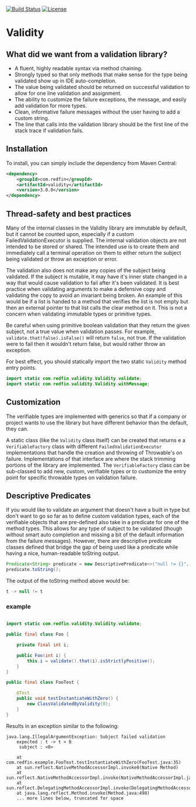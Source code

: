 [![Build Status](https://travis-ci.org/redfin/validity.svg?branch=master)](https://travis-ci.org/redfin/validity)
[![License](http://img.shields.io/:license-apache-brightgreen.svg)](http://www.apache.org/licenses/LICENSE-2.0.html)

# Validity

## What did we want from a validation library?

+ A fluent, highly readable syntax via method chaining.
+ Strongly typed so that only methods that make sense for the type being validated show up in IDE auto-completion.
+ The value being validated should be returned on successful validation to allow for one line validation and assignment.
+ The ability to customize the failure exceptions, the message, and easily add validation for more types.
+ Clean, informative failure messages without the user having to add a custom string.
+ The line that calls into the validation library should be the first line of the stack trace if validation fails.

## Installation

To install, you can simply include the dependency from Maven Central:

```xml
<dependency>
    <groupId>com.redfin</groupId>
    <artifactId>validity</artifactId>
    <version>3.0.0</version>
</dependency>
```

## Thread-safety and best practices

Many of the internal classes in the Validity library are immutable by default, but it cannot be counted upon, especially if a custom FailedValidationExecutor is supplied.
The internal validation objects are not intended to be stored or shared.
The intended use is to create them and immediately call a terminal operation on them to either return the subject being validated or throw an exception or error.

The validation also does not make any copies of the subject being validated.
If the subject is mutable, it may have it's inner state changed in a way that would cause validation to fail after it's been validated. It is best practice when validating arguments to make a defensive copy and validating the copy to avoid an invariant being broken.
An example of this would be if a list is handed to a method that verifies the list is not empty but then an external pointer to that list calls the clear method on it.
This is not a concern when validating immutable types or primitive types.

Be careful when using primitive boolean validation that they return the given subject, not a true value when validation passes.
For example, `validate.that(false).isFalse()` will return `false`, not true.
If the validation were to fail then it wouldn't return false, but would rather throw an exception.

For best effect, you should statically import the two static `Validity` method entry points.
```java
import static com.redfin.validity.Validity.validate;
import static com.redfin.validity.Validity.withMessage;
```

## Customization

The verifiable types are implemented with generics so that if a company or project wants to use the library but have different behavior than the default, they can.

A static class (like the `Validity` class itself) can be created that returns e a `VerifiableFactory` class with different `FailedValidationExecutor` implementations that handle the creation and throwing of Throwable's on failure. Implementations of that interface are where the stack trimming portions of the library are implemented.
The `VerifiableFactory` class can be sub-classed to add new, custom, verifiable types or to customize the entry point for specific throwable types on validation failure.

## Descriptive Predicates

If you would like to validate an argument that doesn't have a built in type but don't want to go so far as to define custom validation types, each of the verifiable objects that are pre-defined also take in a predicate for one of the method types.
This allows for any type of subject to be validated (though without smart auto completion and missing a bit of the default information from the failure messages).
However, there are descriptive predicate classes defined that bridge the gap of being used like a predicate while having a nice, human-readable toString output.

```java
Predicate<String> predicate = new DescriptivePredicate<>("null != {}", t -> null != t);
predicate.toString();
```
The output of the toString method above would be:
```java
t -> null != t
```

### example

```java

import static com.redfin.validity.Validity.validate;

public final class Foo {

    private final int i;

    public Foo(int i) {
        this.i = validate().that(i).isStrictlyPositive();
    }
}

public final class FooTest {

    @Test
    public void testInstantiateWithZero() {
        new ClassValidatedByValidity(0);
    }
}
```
Results in an exception similar to the following:
```
java.lang.IllegalArgumentException: Subject failed validation
    expected : t -> t > 0
     subject : <0>

    at com.redfin.example.FooTest.testInstantiateWithZero(FooTest.java:35)
    at sun.reflect.NativeMethodAccessorImpl.invoke0(Native Method)
    at sun.reflect.NativeMethodAccessorImpl.invoke(NativeMethodAccessorImpl.java:62)
    at sun.reflect.DelegatingMethodAccessorImpl.invoke(DelegatingMethodAccessorImpl.java:43)
    at java.lang.reflect.Method.invoke(Method.java:498)
    ... more lines below, truncated for space
```
